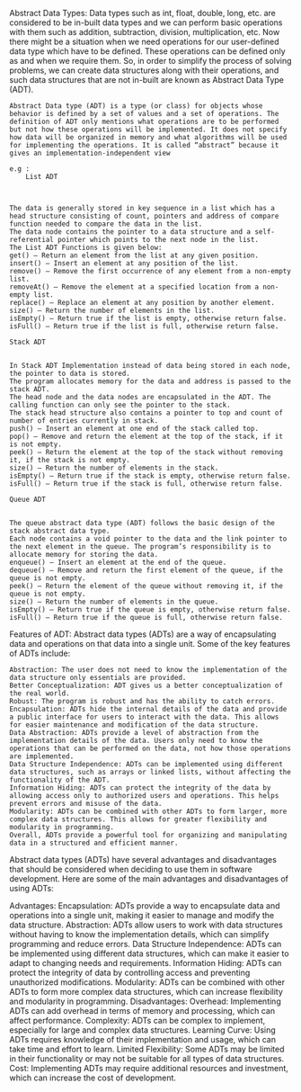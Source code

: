 Abstract Data Types:
	Data types such as int, float, double, long, etc. are considered to be in-built data types and we can perform basic operations with them such as addition, subtraction, division, multiplication, etc. Now there might be a situation when we need operations for our user-defined data type which have to be defined. These operations can be defined only as and when we require them. So, in order to simplify the process of solving problems, we can create data structures along with their operations, and such data structures that are not in-built are known as Abstract Data Type (ADT).

	Abstract Data type (ADT) is a type (or class) for objects whose behavior is defined by a set of values and a set of operations. The definition of ADT only mentions what operations are to be performed but not how these operations will be implemented. It does not specify how data will be organized in memory and what algorithms will be used for implementing the operations. It is called “abstract” because it gives an implementation-independent view

	e.g :
		List ADT



	The data is generally stored in key sequence in a list which has a head structure consisting of count, pointers and address of compare function needed to compare the data in the list.
	The data node contains the pointer to a data structure and a self-referential pointer which points to the next node in the list.
	The List ADT Functions is given below:
	get() – Return an element from the list at any given position.
	insert() – Insert an element at any position of the list.
	remove() – Remove the first occurrence of any element from a non-empty list.
	removeAt() – Remove the element at a specified location from a non-empty list.
	replace() – Replace an element at any position by another element.
	size() – Return the number of elements in the list.
	isEmpty() – Return true if the list is empty, otherwise return false.
	isFull() – Return true if the list is full, otherwise return false.

	Stack ADT


	In Stack ADT Implementation instead of data being stored in each node, the pointer to data is stored.
	The program allocates memory for the data and address is passed to the stack ADT.
	The head node and the data nodes are encapsulated in the ADT. The calling function can only see the pointer to the stack.
	The stack head structure also contains a pointer to top and count of number of entries currently in stack.
	push() – Insert an element at one end of the stack called top.
	pop() – Remove and return the element at the top of the stack, if it is not empty.
	peek() – Return the element at the top of the stack without removing it, if the stack is not empty.
	size() – Return the number of elements in the stack.
	isEmpty() – Return true if the stack is empty, otherwise return false.
	isFull() – Return true if the stack is full, otherwise return false.

	Queue ADT


	The queue abstract data type (ADT) follows the basic design of the stack abstract data type.
	Each node contains a void pointer to the data and the link pointer to the next element in the queue. The program’s responsibility is to allocate memory for storing the data.
	enqueue() – Insert an element at the end of the queue.
	dequeue() – Remove and return the first element of the queue, if the queue is not empty.
	peek() – Return the element of the queue without removing it, if the queue is not empty.
	size() – Return the number of elements in the queue.
	isEmpty() – Return true if the queue is empty, otherwise return false.
	isFull() – Return true if the queue is full, otherwise return false.


Features of ADT:
	Abstract data types (ADTs) are a way of encapsulating data and operations on that data into a single unit. Some of the key features of ADTs include:

	Abstraction: The user does not need to know the implementation of the data structure only essentials are provided.
	Better Conceptualization: ADT gives us a better conceptualization of the real world.
	Robust: The program is robust and has the ability to catch errors.
	Encapsulation: ADTs hide the internal details of the data and provide a public interface for users to interact with the data. This allows for easier maintenance and modification of the data structure.
	Data Abstraction: ADTs provide a level of abstraction from the implementation details of the data. Users only need to know the operations that can be performed on the data, not how those operations are implemented.
	Data Structure Independence: ADTs can be implemented using different data structures, such as arrays or linked lists, without affecting the functionality of the ADT.
	Information Hiding: ADTs can protect the integrity of the data by allowing access only to authorized users and operations. This helps prevent errors and misuse of the data.
	Modularity: ADTs can be combined with other ADTs to form larger, more complex data structures. This allows for greater flexibility and modularity in programming.
	Overall, ADTs provide a powerful tool for organizing and manipulating data in a structured and efficient manner.

Abstract data types (ADTs) have several advantages and disadvantages that should be considered when deciding to use them in software development. Here are some of the main advantages and disadvantages of using ADTs:

Advantages:
	Encapsulation: ADTs provide a way to encapsulate data and operations into a single unit, making it easier to manage and modify the data structure.
	Abstraction: ADTs allow users to work with data structures without having to know the implementation details, which can simplify programming and reduce errors.
	Data Structure Independence: ADTs can be implemented using different data structures, which can make it easier to adapt to changing needs and requirements.
	Information Hiding: ADTs can protect the integrity of data by controlling access and preventing unauthorized modifications.
	Modularity: ADTs can be combined with other ADTs to form more complex data structures, which can increase flexibility and modularity in programming.
Disadvantages:
	Overhead: Implementing ADTs can add overhead in terms of memory and processing, which can affect performance.
	Complexity: ADTs can be complex to implement, especially for large and complex data structures.
	Learning Curve: Using ADTs requires knowledge of their implementation and usage, which can take time and effort to learn.
	Limited Flexibility: Some ADTs may be limited in their functionality or may not be suitable for all types of data structures.
	Cost: Implementing ADTs may require additional resources and investment, which can increase the cost of development.